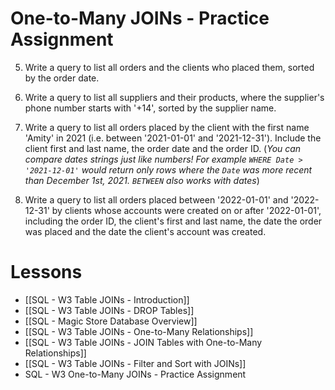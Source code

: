 
# One-to-Many JOINs - Practice Assignment

5. Write a query to list all orders and the clients who placed them, sorted by the order date.

6. Write a query to list all suppliers and their products, where the supplier's phone number starts with '+14', sorted by the supplier name.

7. Write a query to list all orders placed by the client with the first name 'Amity' in 2021 (i.e. between '2021-01-01' and '2021-12-31'). Include the client first and last name, the order date and the order ID. 
	(*You can compare dates strings just like numbers! For example `WHERE Date > '2021-12-01'` would return only rows where the `Date` was more recent than December 1st, 2021. `BETWEEN` also works with dates*)

8. Write a query to list all orders placed between '2022-01-01' and '2022-12-31' by clients whose accounts were created on or after '2022-01-01', including the order ID, the client's first and last name, the date the order was placed and the date the client's account was created.

# Lessons
- [[SQL - W3 Table JOINs - Introduction]]
- [[SQL - W3 Table JOINs - DROP Tables]]
- [[SQL - Magic Store Database Overview]]
- [[SQL - W3 Table JOINs - One-to-Many Relationships]]
- [[SQL - W3 Table JOINs - JOIN Tables with One-to-Many Relationships]]
- [[SQL - W3 Table JOINs - Filter and Sort with JOINs]]
- SQL - W3 One-to-Many JOINs - Practice Assignment